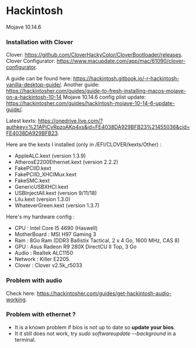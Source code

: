 # Hackintosh
Mojave 10.14.6

### Installation with Clover
Clover: https://github.com/CloverHackyColor/CloverBootloader/releases.   
Clover Configurator: https://www.macupdate.com/app/mac/61090/clover-configurator.   

A guide can be found here: https://hackintosh.gitbook.io/-r-hackintosh-vanilla-desktop-guide/.
Another guide: https://hackintosher.com/guides/guide-to-fresh-installing-macos-mojave-on-a-hackintosh-10-14
Mojave 10.14.6 config plist update: https://hackintosher.com/guides/hackintosh-mojave-10-14-6-update-guide/.   

Latest kexts: https://onedrive.live.com/?authkey=%21APjCyRpzoAKp4xs&id=FE4038DA929BFB23%21455036&cid=FE4038DA929BFB23.

Here are the kexts I installed (only in /EFI/CLOVER/kexts/Other) :     
- AppleALC.kext (version 1.3.9)    
- AtherosE2200Ethernet.kext (version 2.2.2)    
- FakePCIID.kext    
- FakePCIID_XHCIMux.kext     
- FakeSMC.kext      
- GenericUSBXHCI.kext      
- USBInjectAll.kext (version 9/11/18)    
- Lilu.kext (version 1.3.0)
- WhateverGreen.kext (version 1.3.7)     

Here's my hardware config :   
- CPU : Intel Core I5 4690 (Haswell)   
- MotherBoard : MSI H97 Gaming 3    
- Ram : 8Go Ram (DDR3 Ballistix Tactical, 2 x 4 Go, 1600 MHz, CAS 8)    
- GPU : Asus Radeon R9 280X DirectCU II Top, 3 Go     
- Audio : Realtek ALC1150  
- Network : Killer E2205.   
- Clover : Clover v2.5k_r5033    

### Problem with audio
Check here: https://hackintosher.com/guides/get-hackintosh-audio-working.              

### Problem with ethernet ?
- It is a known problem if bios is not up to date so **update your bios**.    
- It it still does not work, try _sudo softwareupdate --background_ in a terminal.    

